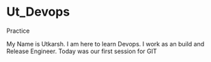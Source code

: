 # Ut_Devops
Practice

My Name is Utkarsh.
I am here to learn Devops.
I work as an build and Release Engineer.
Today was our first session for GIT
